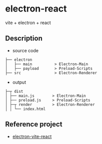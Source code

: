 # electron-react

vite + electron + react

## Description

- source code

```
├── electron
│   ├── main          > Electron-Main
│   ├── payload       > Preload-Scripts
├── src               > Electron-Renderer
```

- output

```
├─┬ dist
│ ├── main.js        > Electron-Main
│ ├── preload.js     > Preload-Scripts
│ ├─┬ render         > Electron-Renderer
│ │ └── index.html
```

## Reference project

- [electron-vite-react](https://github.com/electron-vite/electron-vite-react)
